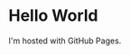 
<html>
<head>
  <meta http-equiv="Content-Type" content="text/html; charset=utf-8">
  <meta http-equiv="Content-Style-Type" content="text/css">
  <title></title>
  <meta name="Generator" content="Cocoa HTML Writer">
  <meta name="CocoaVersion" content="1561.6">
  <style type="text/css">
    p.p1 {margin: 0.0px 0.0px 0.0px 0.0px; line-height: 20.0px; font: 12.0px Menlo; color: #005cc5; -webkit-text-stroke: #005cc5}
    p.p2 {margin: 0.0px 0.0px 0.0px 0.0px; text-align: right; line-height: 20.0px; font: 12.0px Menlo; color: #1b1f23; color: rgba(27, 31, 35, 0.3); -webkit-text-stroke: rgba(27, 31, 35, 0.3); min-height: 14.0px}
    p.p3 {margin: 0.0px 0.0px 0.0px 0.0px; line-height: 20.0px; font: 12.0px Menlo; color: #22863a; -webkit-text-stroke: #22863a}
    p.p4 {margin: 0.0px 0.0px 0.0px 0.0px; line-height: 20.0px; font: 12.0px Menlo; color: #24292e; -webkit-text-stroke: #24292e}
    span.s1 {font-kerning: none}
    span.s2 {font-kerning: none; color: #24292e; -webkit-text-stroke: 0px #24292e}
    span.s3 {font-kerning: none; color: #22863a; -webkit-text-stroke: 0px #22863a}
    table.t1 {background-color: #ffffff; border-collapse: collapse}
    td.td1 {width: 128.4px; padding: 0.0px 10.0px 0.0px 10.0px}
    td.td2 {width: 128.4px; min-width: 50.0px; padding: 0.0px 10.0px 0.0px 10.0px}
    td.td3 {width: 280.1px; padding: 0.0px 10.0px 0.0px 10.0px}
  </style>
</head>
<body>
<h1>Hello World</h1>
<p>I'm hosted with GitHub Pages.</p>
</body>
</html>

